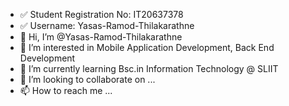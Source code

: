 - ✅ Student Registration No: IT20637378
- ✅ Username: Yasas-Ramod-Thilakarathne
- 👋 Hi, I’m @Yasas-Ramod-Thilakarathne
- 👀 I’m interested in Mobile Application Development, Back End Development
- 🌱 I’m currently learning Bsc.in Information Technology @ SLIIT
- 💞️ I’m looking to collaborate on ...
- 📫 How to reach me ...

<!---
Yasas-Ramod-Thilakarathne/Yasas-Ramod-Thilakarathne is a ✨ special ✨ repository because its `README.md` (this file) appears on your GitHub profile.
You can click the Preview link to take a look at your changes.
--->

